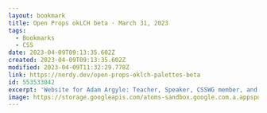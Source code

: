 ```yaml
---
layout: bookmark
title: Open Props okLCH beta · March 31, 2023
tags:
  - Bookmarks
  - CSS
date: 2023-04-09T09:13:35.602Z
created: 2023-04-09T09:13:35.602Z
modified: 2023-04-09T11:32:29.778Z
link: https://nerdy.dev/open-props-oklch-palettes-beta
id: 553533042
excerpt: 'Website for Adam Argyle: Teacher, Speaker, CSSWG member, and creator of Open Props and VisBug.'
image: https://storage.googleapis.com/atoms-sandbox.google.com.a.appspot.com/og_gif.gif
---
```

